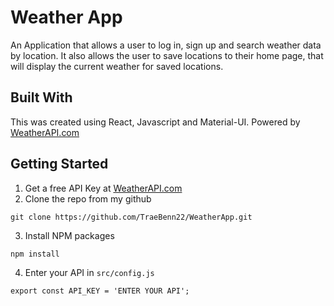 # Weather App
An Application that allows a user to log in, sign up and search weather data by location. It also allows the user to save locations to their home page, that will display the current weather for saved locations.

## Built With
This was created using React, Javascript and Material-UI. Powered by <a href="https://www.weatherapi.com/" title="Free Weather API">WeatherAPI.com</a>


## Getting Started
1. Get a free API Key at <a href="https://www.weatherapi.com/" title="Free Weather API">WeatherAPI.com</a>
2. Clone the repo from my github
```shell
git clone https://github.com/TraeBenn22/WeatherApp.git
```
3. Install NPM packages
```shell
npm install
```
4. Enter your API in `src/config.js`
```shell
export const API_KEY = 'ENTER YOUR API';
```
